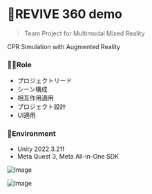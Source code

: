 # 💓REVIVE 360 demo 
> Team Project for Multimodal Mixed Reality 

CPR Simulation with Augmented Reality 

### 👩‍💻Role 
* プロジェクトリード
* シーン構成
* 相互作用適用
* プロジェクト設計
* UI適用 

### 📃Environment 
* Unity 2022.3.21f 
* Meta Quest 3, Meta All-in-One SDK


![Image](https://github.com/user-attachments/assets/70324e1e-4cfd-44fd-bcb9-cba5c2696920)

![Image](https://github.com/user-attachments/assets/37dfd86e-8163-4e34-991c-a1cfa5c10a56)
